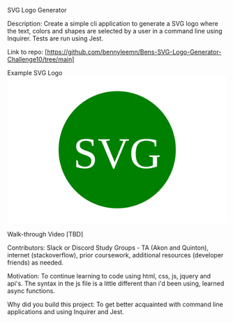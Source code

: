 SVG Logo Generator

Description: Create a simple cli application to generate a SVG logo where the text, colors and shapes are selected by a user in a command line using Inquirer.  Tests are run using Jest.


Link to repo: [https://github.com/bennyleemn/Bens-SVG-Logo-Generator-Challenge10/tree/main]

Example SVG Logo  ![LOGO EXAMPLE](./library/circle.svg)

Walk-through Video [TBD]


Contributors: Slack or Discord Study Groups - TA (Akon and Quinton), internet (stackoverflow), prior coursework, additional resources (developer friends) as needed.

Motivation: To continue learning to code using html, css, js, jquery and api's. The syntax in the js file is a little different than i'd been using, learned async functions.

Why did you build this project: To get better acquainted with command line applications and using Inquirer and Jest.